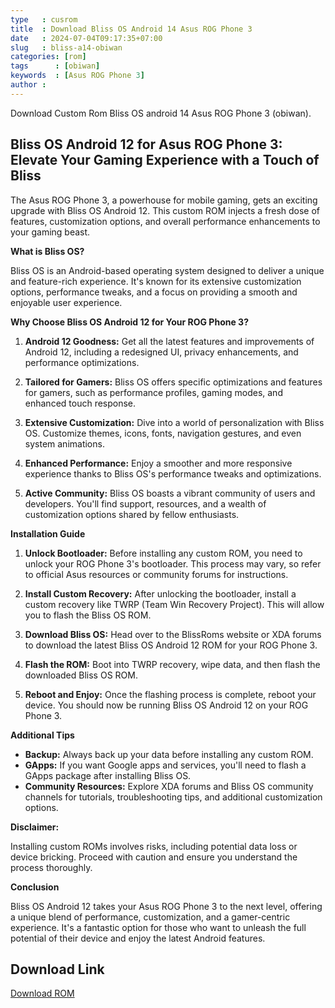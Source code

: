 ```yaml
---
type   : cusrom
title  : Download Bliss OS Android 14 Asus ROG Phone 3
date   : 2024-07-04T09:17:35+07:00
slug   : bliss-a14-obiwan
categories: [rom]
tags      : [obiwan]
keywords  : [Asus ROG Phone 3]
author : 
---
```


Download Custom Rom Bliss OS android 14 Asus ROG Phone 3 (obiwan).


## Bliss OS Android 12 for Asus ROG Phone 3: Elevate Your Gaming Experience with a Touch of Bliss

The Asus ROG Phone 3, a powerhouse for mobile gaming, gets an exciting upgrade with Bliss OS Android 12. This custom ROM injects a fresh dose of features, customization options, and overall performance enhancements to your gaming beast.

**What is Bliss OS?**

Bliss OS is an Android-based operating system designed to deliver a unique and feature-rich experience. It's known for its extensive customization options, performance tweaks, and a focus on providing a smooth and enjoyable user experience.

**Why Choose Bliss OS Android 12 for Your ROG Phone 3?**

1. **Android 12 Goodness:** Get all the latest features and improvements of Android 12, including a redesigned UI, privacy enhancements, and performance optimizations.

2. **Tailored for Gamers:** Bliss OS offers specific optimizations and features for gamers, such as performance profiles, gaming modes, and enhanced touch response.

3. **Extensive Customization:** Dive into a world of personalization with Bliss OS. Customize themes, icons, fonts, navigation gestures, and even system animations.

4. **Enhanced Performance:**  Enjoy a smoother and more responsive experience thanks to Bliss OS's performance tweaks and optimizations.

5. **Active Community:** Bliss OS boasts a vibrant community of users and developers. You'll find support, resources, and a wealth of customization options shared by fellow enthusiasts.

**Installation Guide**

1. **Unlock Bootloader:**  Before installing any custom ROM, you need to unlock your ROG Phone 3's bootloader. This process may vary, so refer to official Asus resources or community forums for instructions.

2. **Install Custom Recovery:** After unlocking the bootloader, install a custom recovery like TWRP (Team Win Recovery Project). This will allow you to flash the Bliss OS ROM.

3. **Download Bliss OS:** Head over to the BlissRoms website or XDA forums to download the latest Bliss OS Android 12 ROM for your ROG Phone 3.

4. **Flash the ROM:** Boot into TWRP recovery, wipe data, and then flash the downloaded Bliss OS ROM.

5. **Reboot and Enjoy:** Once the flashing process is complete, reboot your device. You should now be running Bliss OS Android 12 on your ROG Phone 3.

**Additional Tips**

* **Backup:** Always back up your data before installing any custom ROM.
* **GApps:** If you want Google apps and services, you'll need to flash a GApps package after installing Bliss OS.
* **Community Resources:** Explore XDA forums and Bliss OS community channels for tutorials, troubleshooting tips, and additional customization options.

**Disclaimer:** 

Installing custom ROMs involves risks, including potential data loss or device bricking. Proceed with caution and ensure you understand the process thoroughly.

**Conclusion**

Bliss OS Android 12 takes your Asus ROG Phone 3 to the next level, offering a unique blend of performance, customization, and a gamer-centric experience. It's a fantastic option for those who want to unleash the full potential of their device and enjoy the latest Android features.


## Download Link
[Download ROM](http://downloads.blissroms.org/download_check/obiwan/)
